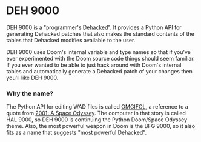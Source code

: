 
# DEH 9000

DEH 9000 is a "programmer's [Dehacked](https://doomwiki.org/wiki/Dehacked)".
It provides a Python API for generating Dehacked patches that also makes the
standard contents of the tables that Dehacked modifies available to the user.

DEH 9000 uses Doom's internal variable and type names so that if you've ever
experimented with the Doom source code things should seem familiar.  If you
ever wanted to be able to just hack around with Doom's internal tables and
automatically generate a Dehacked patch of your changes then you'll like DEH
9000.

### Why the name?

The Python API for editing WAD files is called
[OMGIFOL](https://doomwiki.org/wiki/Omgifol), a reference to a quote from
[2001: A Space Odyssey](https://en.wikipedia.org/wiki/2001:_A_Space_Odyssey).
The computer in that story is called HAL 9000, so DEH 9000 is continuing the
Python Doom/Space Odyssey theme. Also, the most powerful weapon in Doom is the
BFG 9000, so it also fits as a name that suggests "most powerful Dehacked".

